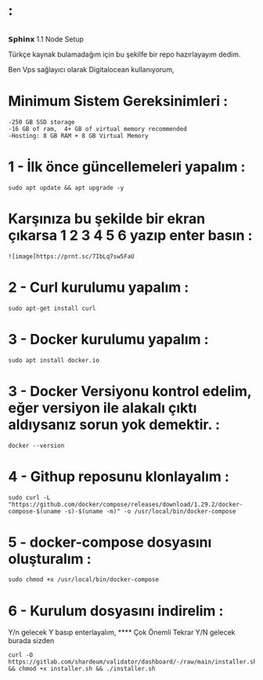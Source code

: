 #  :
```

```



𝗦𝗽𝗵𝗶𝗻𝘅 1.1 Node Setup

Türkçe kaynak bulamadağım için bu şekilfe bir repo hazırlayayım dedim.

Ben Vps sağlayıcı olarak Digitalocean kullanıyorum, 

# Minimum Sistem Gereksinimleri :
```
-250 GB SSD storage
-16 GB of ram,  4+ GB of virtual memory recommended
-Hosting: 8 GB RAM + 8 GB Virtual Memory
```
# 1 - İlk önce güncellemeleri yapalım :
```
sudo apt update && apt upgrade -y
```
# Karşınıza bu şekilde bir ekran çıkarsa 1 2 3 4 5 6 yazıp enter basın :
```
![image]https://prnt.sc/7IbLq7sw5FaU
```
# 2 -  Curl kurulumu yapalım :
```
sudo apt-get install curl 

```
# 3 - Docker kurulumu yapalım :
```
sudo apt install docker.io

```

# 3 - Docker Versiyonu kontrol edelim, eğer versiyon ile alakalı çıktı  aldıysanız sorun yok demektir. :
```
docker --version

```
# 4 - Githup reposunu klonlayalım :
```
sudo curl -L "https://github.com/docker/compose/releases/download/1.29.2/docker-compose-$(uname -s)-$(uname -m)" -o /usr/local/bin/docker-compose

```

# 5 - docker-compose dosyasını oluşturalım :
```
sudo chmod +x /usr/local/bin/docker-compose

```
# 6 - Kurulum dosyasını indirelim :
Y/n gelecek Y basıp enterlayalım,
**** Çok Önemli Tekrar Y/N gelecek burada sizden 

```
curl -O https://gitlab.com/shardeum/validator/dashboard/-/raw/main/installer.sh && chmod +x installer.sh && ./installer.sh

```
